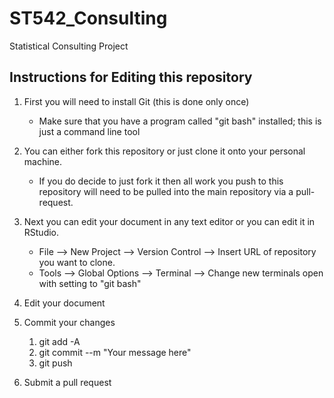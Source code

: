 # ST542_Consulting
Statistical Consulting Project

## Instructions for Editing this repository
1. First you will need to install Git (this is done only once)
    + Make sure that you have a program called "git bash" installed; this is just a command line tool
2. You can either fork this repository or just clone it onto your personal machine.    
    + If you do decide to just fork it then all work you push to this repository will need to be pulled into the main repository via a pull-request.
    
3. Next you can edit your document in any text editor or you can edit it in RStudio.   
    + File --> New Project --> Version Control --> Insert URL of repository you want to clone.
    + Tools --> Global Options --> Terminal --> Change new terminals open with setting to "git bash"

4. Edit your document   
5. Commit your changes  
    1. git add -A 
    2. git commit --m "Your message here"
    3. git push
3. Submit a pull request
